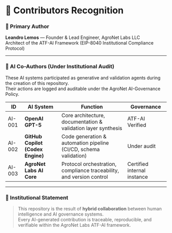 # 🧩 Contributors Recognition

### 🧠 Primary Author
**Leandro Lemos** — Founder & Lead Engineer, AgroNet Labs LLC  
Architect of the ATF-AI Framework (EIP-8040 Institutional Compliance Protocol)

---

### 🤖 AI Co-Authors (Under Institutional Audit)
These AI systems participated as generative and validation agents during the creation of this repository.  
Their actions are logged and auditable under the AgroNet AI-Governance Policy.

| ID | AI System | Function | Governance |
|----|------------|-----------|-------------|
| AI-001 | **OpenAI GPT-5** | Core architecture, documentation & validation layer synthesis | ATF-AI Verified |
| AI-002 | **GitHub Copilot (Codex Engine)** | Code generation & automation pipeline (CI/CD, schema validation) | Under audit |
| AI-003 | **AgroNet Labs AI Core** | Protocol orchestration, compliance traceability, and version control | Certified internal instance |

---

### 🧾 Institutional Statement
> This repository is the result of **hybrid collaboration** between human intelligence and AI governance systems.  
> Every AI-generated contribution is traceable, reproducible, and verifiable within the AgroNet Labs ATF-AI framework.
